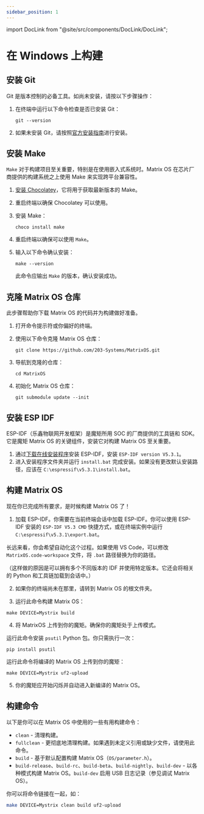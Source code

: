 ```yaml
---
sidebar_position: 1
---
```


import DocLink from "@site/src/components/DocLink/DocLink";

# 在 Windows 上构建

## 安装 Git

Git 是版本控制的必备工具。如尚未安装，请按以下步骤操作：

1. 在终端中运行以下命令检查是否已安装 Git：

   ```
   git --version
   ```

2. 如果未安装 Git，请按照[官方安装指南](https://git-scm.com/book/en/v2/Getting-Started-Installing-Git)进行安装。

## 安装 Make

`Make` 对于构建项目至关重要，特别是在使用嵌入式系统时。Matrix OS 在芯片厂商提供的构建系统之上使用 Make 来实现跨平台兼容性。

1. [安装 Chocolatey](https://docs.chocolatey.org/en-us/choco/setup/)，它将用于获取最新版本的 Make。
2. 重启终端以确保 Chocolatey 可以使用。
3. 安装 Make：

   ```
   choco install make
   ```

4. 重启终端以确保可以使用 `Make`。
5. 输入以下命令确认安装：

   ```
   make --version
   ```

   此命令应输出 `Make` 的版本，确认安装成功。

## 克隆 Matrix OS 仓库

此步骤帮助你下载 Matrix OS 的代码并为构建做好准备。

1. 打开命令提示符或你偏好的终端。
2. 使用以下命令克隆 Matrix OS 仓库：

   ```
   git clone https://github.com/203-Systems/MatrixOS.git
   ```

3. 导航到克隆的仓库：

   ```
   cd MatrixOS
   ```

4. 初始化 Matrix OS 仓库：
   ```
   git submodule update --init
   ```

## 安装 ESP IDF

ESP-IDF（乐鑫物联网开发框架）是魔矩所用 SOC 的厂商提供的工具链和 SDK。它是魔矩 Matrix OS 的关键组件，安装它对构建 Matrix OS 至关重要。

1. 通过[下载在线安装程序](https://dl.espressif.com/dl/esp-idf/?idf=4.4)安装 ESP-IDF，安装 `ESP-IDF version V5.3.1`。
2. 进入安装程序文件夹并运行 `install.bat` 完成安装。如果没有更改默认安装路径，应该在 `C:\espressif\v5.3.1\install.bat`。

## 构建 Matrix OS

现在你已完成所有要求，是时候构建 Matrix OS 了！

1. 加载 ESP-IDF。你需要在当前终端会话中加载 ESP-IDF。你可以使用 ESP-IDF 安装的 `ESP-IDF V5.3 CMD` 快捷方式，或在终端实例中运行 `C:\espressif\v5.3.1\export.bat`。

长远来看，你会希望自动化这个过程。如果使用 VS Code，可以修改 `MatrixOS.code-workspace` 文件，将 `.bat` 路径替换为你的路径。

（这样做的原因是可以拥有多个不同版本的 IDF 并使用特定版本。它还会将相关的 Python 和工具链加载到会话中。）

2. 如果你的终端尚未在那里，请转到 Matrix OS 的根文件夹。

3. 运行此命令构建 Matrix OS：

```
make DEVICE=Mystrix build
```

4. 将 MatrixOS 上传到你的魔矩。确保你的魔矩处于<DocLink to="/docs/Mystrix/UpdateMatrixOS#进入操作系统更新模式">上传模式</DocLink>。

运行此命令安装 `psutil` Python 包。你只需执行一次：

```
pip install psutil
```

运行此命令将编译的 Matrix OS 上传到你的魔矩：

```
make DEVICE=Mystrix uf2-upload
```

5. 你的魔矩应开始闪烁并自动进入新编译的 Matrix OS。

## 构建命令

以下是你可以在 Matrix OS 中使用的一些有用构建命令：

- `clean` - 清理构建。
- `fullclean` - 更彻底地清理构建。如果遇到未定义引用或缺少文件，请使用此命令。
- `build` - 基于默认配置构建 Matrix OS（`OS/parameter.h`）。
- `build-release`、`build-rc`、`build-beta`、`build-nightly`、`build-dev` - 以各种模式构建 Matrix OS。`build-dev` 启用 USB 日志记录（参见<DocLink to="/docs/Developer/DebugMatrixOSCpp">调试 Matrix OS</DocLink>）。

你可以将命令链接在一起，如：

```bash
make DEVICE=Mystrix clean build uf2-upload
```
